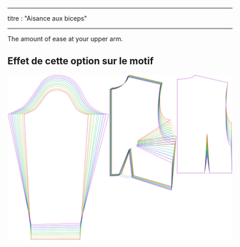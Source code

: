 - - -
titre : "Aisance aux biceps"
- - -

The amount of ease at your upper arm.

## Effet de cette option sur le motif

![Cette image montre l'effet de cette option en superposant plusieurs variantes qui ont une valeur différente pour cette option](breanna_bicepsease_sample.svg "Effet de cette option sur le modèle")
